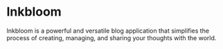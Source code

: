 # Inkbloom
Inkbloom is a powerful and versatile blog application that simplifies the process of creating, managing, and sharing your thoughts with the world.
